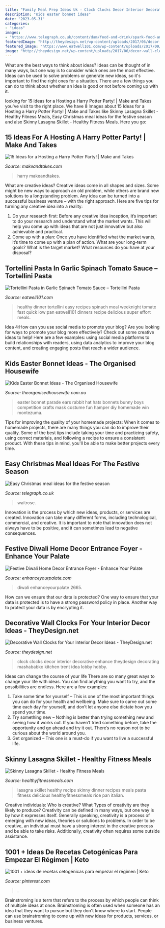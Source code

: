 ```yaml
---
title: "Family Meal Prep Ideas Uk - Clock Clocks Decor Interior Decorative Enhance Theydesign Decorating Mashababko Kitchen Trent Idea Lobby Hobby"
description: "Kids easter bonnet ideas"
date: "2023-05-31"
categories:
- "ideas"
images:
- "https://www.telegraph.co.uk/content/dam/food-and-drink/spark-food-and-drink/john-lewis-waitrose/christmas-table-xlarge.jpg?imwidth=1200"
featuredImage: "http://theydesign.net/wp-content/uploads/2017/06/decor-wall-clock-photo-wall-clocks-throughout-decorative-wall-clocks-decorative-wall-clocks-for-your-interior-decor-ideas.jpg"
featured_image: "https://www.eatwell101.com/wp-content/uploads/2017/09/tomato-spinach-tortellini-recipe.jpg"
image: "http://theydesign.net/wp-content/uploads/2017/06/decor-wall-clock-photo-wall-clocks-throughout-decorative-wall-clocks-decorative-wall-clocks-for-your-interior-decor-ideas.jpg"
---
```



What are the best ways to think about ideas?
Ideas can be thought of in many ways, but one way is to consider which ones are the most effective. Ideas can be used to solve problems or generate new ideas, so it's important to find the right ones for a situation. There are a few things you can do to think about whether an idea is good or not before coming up with it.

	

		
looking for 15 Ideas for a Hosting a Harry Potter Party! | Make and Takes you've visit to the right place. We have 8 Images about 15 Ideas for a Hosting a Harry Potter Party! | Make and Takes like Skinny Lasagna Skillet - Healthy Fitness Meals, Easy Christmas meal ideas for the festive season and also Skinny Lasagna Skillet - Healthy Fitness Meals. Here you go:
		
    
## 15 Ideas For A Hosting A Harry Potter Party! | Make And Takes

<img loading=lazy src="https://www.makeandtakes.com/wp-content/uploads/15-Harry-Potter-Party-Ideas.jpg" onerror="this.onerror=null;this.src='https://tse2.mm.bing.net/th?id=OIP.IUc0mnf5VfUO-1hF3dsd8wHaLp&amp;pid=15.1';" alt="15 Ideas for a Hosting a Harry Potter Party! | Make and Takes">

_Source: makeandtakes.com_

>harry makeandtakes. 

	

What are creative ideas?
Creative ideas come in all shapes and sizes. Some might be new ways to approach an old problem, while others are brand new solutions to a longstanding problem. Any idea can be turned into a successful business venture – with the right approach. Here are five tips for turning any creative idea into a reality: 
1. Do your research first: Before any creative idea inception, it’s important to do your research and understand what the market wants. This will help you come up with ideas that are not just innovative but also achievable and practical. 
2. Come up with a plan: Once you have identified what the market wants, it’s time to come up with a plan of action. What are your long-term goals? What is the target market? What resources do you have at your disposal?

    
## Tortellini Pasta In Garlic Spinach Tomato Sauce – Tortellini Pasta

<img loading=lazy src="https://www.eatwell101.com/wp-content/uploads/2017/09/tomato-spinach-tortellini-recipe.jpg" onerror="this.onerror=null;this.src='https://tse4.mm.bing.net/th?id=OIP.wS0wLoIaeV2vYkQlbcyxGwHaLH&amp;pid=15.1';" alt="Tortellini Pasta in Garlic Spinach Tomato Sauce – Tortellini Pasta">

_Source: eatwell101.com_

>healthy dinner tortellini easy recipes spinach meal weeknight tomato fast quick low pan eatwell101 dinners recipe delicious super effort meals. 

	

Idea 4:How can you use social media to promote your blog?
Are you looking for ways to promote your blog more effectively? Check out some creative ideas to help! Here are a few examples: using social media platforms to build relationships with readers, using data analytics to improve your blog content, and creating engaging posts that reach a wider audience.

    
## Kids Easter Bonnet Ideas - The Organised Housewife

<img loading=lazy src="http://theorganisedhousewife.com.au/wp-content/uploads/2015/03/10-38488-post/Easter-Bonnet-Ideas-1.jpg" onerror="this.onerror=null;this.src='https://tse4.mm.bing.net/th?id=OIP._zVZnd8VIIkFeSyC79dO3gHaMY&amp;pid=15.1';" alt="Kids Easter Bonnet Ideas - The Organised Housewife">

_Source: theorganisedhousewife.com.au_

>easter bonnet parade ears rabbit hat hats bonnets bunny boys competition crafts mask costume fun hamper diy homemade win montezuma. 

	

Tips for improving the quality of your homemade projects:
When it comes to homemade projects, there are many things you can do to improve their quality. Some of the best tips include taking your time and practicing safety, using correct materials, and following a recipe to ensure a consistent product. With these tips in mind, you'll be able to make better projects every time.

    
## Easy Christmas Meal Ideas For The Festive Season

<img loading=lazy src="https://www.telegraph.co.uk/content/dam/food-and-drink/spark-food-and-drink/john-lewis-waitrose/christmas-table-xlarge.jpg?imwidth=1200" onerror="this.onerror=null;this.src='https://tse4.mm.bing.net/th?id=OIP.AtX_Plae3-7PkjR7Lxxu2QHaEo&amp;pid=15.1';" alt="Easy Christmas meal ideas for the festive season">

_Source: telegraph.co.uk_

>waitrose. 

	

Innovation is the process by which new ideas, products, or services are created. Innovation can take many different forms, including technological, commercial, and creative. It is important to note that innovation does not always have to be positive, and it can sometimes lead to negative consequences.

    
## Festive Diwali Home Decor Entrance Foyer - Enhance Your Palate

<img loading=lazy src="https://www.enhanceyourpalate.com/wp-content/uploads/2018/11/Diwali-Decor_2665-e1570838162304.jpeg" onerror="this.onerror=null;this.src='https://tse1.mm.bing.net/th?id=OIP.rbzUhjrKSfPzAxQo8sHNQwHaJl&amp;pid=15.1';" alt="Festive Diwali Home Decor Entrance Foyer - Enhance Your Palate">

_Source: enhanceyourpalate.com_

>diwali enhanceyourpalate 2665. 

	

How can we ensure that our data is protected?
One way to ensure that your data is protected is to have a strong password policy in place. Another way to protect your data is by encrypting it.

    
## Decorative Wall Clocks For Your Interior Decor Ideas - TheyDesign.net

<img loading=lazy src="http://theydesign.net/wp-content/uploads/2017/06/decor-wall-clock-photo-wall-clocks-throughout-decorative-wall-clocks-decorative-wall-clocks-for-your-interior-decor-ideas.jpg" onerror="this.onerror=null;this.src='https://tse4.mm.bing.net/th?id=OIP.h6duT2kvHFMf8VB5jBCJwgHaE8&amp;pid=15.1';" alt="Decorative Wall Clocks for Your Interior Decor Ideas - TheyDesign.net">

_Source: theydesign.net_

>clock clocks decor interior decorative enhance theydesign decorating mashababko kitchen trent idea lobby hobby. 

	

Ideas can change the course of your life
There are so many great ways to change your life with ideas. You can find anything you want to try, and the possibilities are endless. Here are a few examples: 
1. Take some time for yourself – This is one of the most important things you can do for your health and wellbeing. Make sure to carve out some time each day for yourself, and don’t let anyone else dictate how you spend your time. 
2. Try something new – Nothing is better than trying something new and seeing how it works out. If you haven’t tried something before, take the opportunity and go ahead and try it out. There’s no reason not to be curious about the world around you. 
3. Get organized – This one is a must-do if you want to live a successful life.

    
## Skinny Lasagna Skillet - Healthy Fitness Meals

<img loading=lazy src="https://healthyfitnessmeals.com/wp-content/uploads/2018/03/skinny-lasagna-skillet-3.jpeg" onerror="this.onerror=null;this.src='https://tse4.mm.bing.net/th?id=OIP.Wduis4NQfS1TT5h-4r30VQHaLH&amp;pid=15.1';" alt="Skinny Lasagna Skillet - Healthy Fitness Meals">

_Source: healthyfitnessmeals.com_

>lasagna skillet healthy recipe skinny dinner recipes meals pasta fitness delicious healthyfitnessmeals rice pan italian. 

	

Creative individuals: Who is creative? What Types of creativity are they likely to produce?
Creativity can be defined in many ways, but one way is by how it expresses itself. Generally speaking, creativity is a process of emerging with new ideas, theories or solutions to problems. In order to be creative, an individual must have a strong interest in the creative process and be able to take risks. Additionally, creativity often requires some outside assistance.

    
## 1001 + Ideas De Recetas Cetogénicas Para Empezar El Régimen | Keto

<img loading=lazy src="https://i.pinimg.com/736x/eb/99/ec/eb99ec8a4acd4914dcf3c085f21f2a3f.jpg" onerror="this.onerror=null;this.src='https://tse4.mm.bing.net/th?id=OIP.cX-8_ufaoFoXEkuMcvu3rwHaLG&amp;pid=15.1';" alt="1001 + ideas de recetas cetogénicas para empezar el régimen | Keto">

_Source: pinterest.com_

>. 

	

Brainstroming is a term that refers to the process by which people can think of multiple ideas at once. Brainstroming is often used when someone has an idea that they want to pursue but they don't know where to start. People can use brainstroming to come up with new ideas for products, services, or business ventures.

